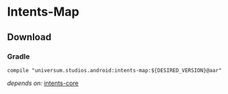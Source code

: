 Intents-Map
===============

## Download ##

### Gradle ###

    compile "universum.studios.android:intents-map:${DESIRED_VERSION}@aar"

_depends on:_
[intents-core](https://github.com/universum-studios/android_intents/tree/master/library-core)